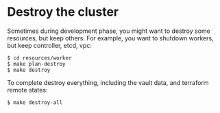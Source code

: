 # Destroy the cluster

Sometimes during development phase, you might want to destroy some resources, but keep others. 
For example, you want to shutdown workers, but keep controller, etcd, vpc:

```
$ cd resources/worker
$ make plan-destroy
$ make destroy
```

To complete destroy everything, including the vault data, and terraform remote states:

```
$ make destroy-all
```



